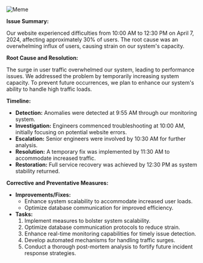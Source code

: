 ![Meme](https://i.pinimg.com/736x/3e/09/e5/3e09e5512a30b418c09944db8d8fe673.jpg)



**Issue Summary:**

Our website experienced difficulties from 10:00 AM to 12:30 PM on April 7, 2024, affecting approximately 30% of users. The root cause was an overwhelming influx of users, causing strain on our system's capacity.

**Root Cause and Resolution:**

The surge in user traffic overwhelmed our system, leading to performance issues. We addressed the problem by temporarily increasing system capacity. To prevent future occurrences, we plan to enhance our system's ability to handle high traffic loads.

**Timeline:**

- **Detection:** Anomalies were detected at 9:55 AM through our monitoring system.
- **Investigation:** Engineers commenced troubleshooting at 10:00 AM, initially focusing on potential website errors.
- **Escalation:** Senior engineers were involved by 10:30 AM for further analysis.
- **Resolution:** A temporary fix was implemented by 11:30 AM to accommodate increased traffic.
- **Restoration:** Full service recovery was achieved by 12:30 PM as system stability returned.

**Corrective and Preventative Measures:**

- **Improvements/Fixes:**
  - Enhance system scalability to accommodate increased user loads.
  - Optimize database communication for improved efficiency.
- **Tasks:**
  1. Implement measures to bolster system scalability.
  2. Optimize database communication protocols to reduce strain.
  3. Enhance real-time monitoring capabilities for timely issue detection.
  4. Develop automated mechanisms for handling traffic surges.
  5. Conduct a thorough post-mortem analysis to fortify future incident response strategies.



